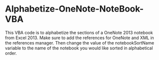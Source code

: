 # Alphabetize-OneNote-NoteBook-VBA
This VBA code is to alphabetize the sections of a OneNote 2013 notebook from Excel 2013. Make sure to add the references for OneNote and XML in the references manager. Then change the value of the notebookSortName variable to the name of the notebook you would like sorted in alphabetical order.
